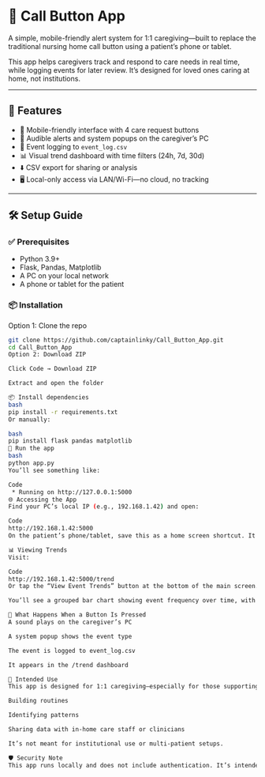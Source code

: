 # 💙 Call Button App

A simple, mobile-friendly alert system for 1:1 caregiving—built to replace the traditional nursing home call button using a patient’s phone or tablet.

This app helps caregivers track and respond to care needs in real time, while logging events for later review. It’s designed for loved ones caring at home, not institutions.

---

## 🧩 Features

- 📱 Mobile-friendly interface with 4 care request buttons  
- 🔔 Audible alerts and system popups on the caregiver’s PC  
- 🧠 Event logging to `event_log.csv`  
- 📊 Visual trend dashboard with time filters (24h, 7d, 30d)  
- ⬇️ CSV export for sharing or analysis  
- 🖥️ Local-only access via LAN/Wi-Fi—no cloud, no tracking

---

## 🛠️ Setup Guide

### ✅ Prerequisites

- Python 3.9+  
- Flask, Pandas, Matplotlib  
- A PC on your local network  
- A phone or tablet for the patient

### 📦 Installation

Option 1: Clone the repo

```bash
git clone https://github.com/captainlinky/Call_Button_App.git
cd Call_Button_App
Option 2: Download ZIP

Click Code → Download ZIP

Extract and open the folder

📦 Install dependencies
bash
pip install -r requirements.txt
Or manually:

bash
pip install flask pandas matplotlib
🚀 Run the app
bash
python app.py
You’ll see something like:

Code
 * Running on http://127.0.0.1:5000
🌐 Accessing the App
Find your PC’s local IP (e.g., 192.168.1.42) and open:

Code
http://192.168.1.42:5000
On the patient’s phone/tablet, save this as a home screen shortcut. It opens in a clean, mobile-friendly layout.

📊 Viewing Trends
Visit:

Code
http://192.168.1.42:5000/trend
Or tap the “View Event Trends” button at the bottom of the main screen.

You’ll see a grouped bar chart showing event frequency over time, with a dropdown to filter by range. You can also export the data as CSV.

🔔 What Happens When a Button Is Pressed
A sound plays on the caregiver’s PC

A system popup shows the event type

The event is logged to event_log.csv

It appears in the /trend dashboard

🧠 Intended Use
This app is designed for 1:1 caregiving—especially for those supporting loved ones at home. It helps track care frequency and types, which can be useful for:

Building routines

Identifying patterns

Sharing data with in-home care staff or clinicians

It’s not meant for institutional use or multi-patient setups.

🛡️ Security Note
This app runs locally and does not include authentication. It’s intended for trusted home networks. If you need lightweight protection later, options like basic auth or PIN-based access can be added.
